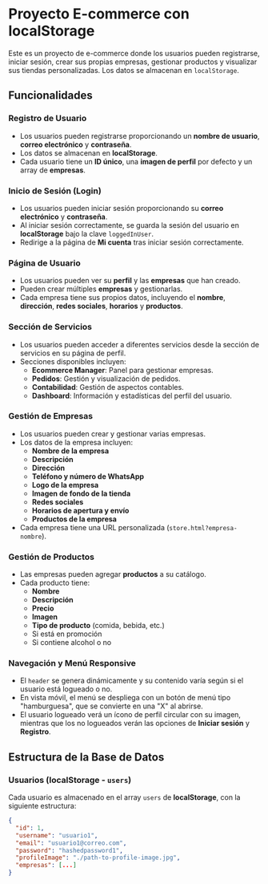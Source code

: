 # Proyecto E-commerce con localStorage

Este es un proyecto de e-commerce donde los usuarios pueden registrarse, iniciar sesión, crear sus propias empresas, gestionar productos y visualizar sus tiendas personalizadas. Los datos se almacenan en `localStorage`.

## Funcionalidades

### Registro de Usuario
- Los usuarios pueden registrarse proporcionando un **nombre de usuario**, **correo electrónico** y **contraseña**.
- Los datos se almacenan en **localStorage**.
- Cada usuario tiene un **ID único**, una **imagen de perfil** por defecto y un array de **empresas**.

### Inicio de Sesión (Login)
- Los usuarios pueden iniciar sesión proporcionando su **correo electrónico** y **contraseña**.
- Al iniciar sesión correctamente, se guarda la sesión del usuario en **localStorage** bajo la clave `loggedInUser`.
- Redirige a la página de **Mi cuenta** tras iniciar sesión correctamente.

### Página de Usuario
- Los usuarios pueden ver su **perfil** y las **empresas** que han creado.
- Pueden crear múltiples **empresas** y gestionarlas.
- Cada empresa tiene sus propios datos, incluyendo el **nombre**, **dirección**, **redes sociales**, **horarios** y **productos**.

### Sección de Servicios
- Los usuarios pueden acceder a diferentes servicios desde la sección de servicios en su página de perfil.
- Secciones disponibles incluyen:
  - **Ecommerce Manager**: Panel para gestionar empresas.
  - **Pedidos**: Gestión y visualización de pedidos.
  - **Contabilidad**: Gestión de aspectos contables.
  - **Dashboard**: Información y estadísticas del perfil del usuario.

### Gestión de Empresas
- Los usuarios pueden crear y gestionar varias empresas.
- Los datos de la empresa incluyen:
  - **Nombre de la empresa**
  - **Descripción**
  - **Dirección**
  - **Teléfono y número de WhatsApp**
  - **Logo de la empresa**
  - **Imagen de fondo de la tienda**
  - **Redes sociales**
  - **Horarios de apertura y envío**
  - **Productos de la empresa**
- Cada empresa tiene una URL personalizada (`store.html?empresa-nombre`).

### Gestión de Productos
- Las empresas pueden agregar **productos** a su catálogo.
- Cada producto tiene:
  - **Nombre**
  - **Descripción**
  - **Precio**
  - **Imagen**
  - **Tipo de producto** (comida, bebida, etc.)
  - Si está en promoción
  - Si contiene alcohol o no

### Navegación y Menú Responsive
- El `header` se genera dinámicamente y su contenido varía según si el usuario está logueado o no.
- En vista móvil, el menú se despliega con un botón de menú tipo "hamburguesa", que se convierte en una "X" al abrirse.
- El usuario logueado verá un ícono de perfil circular con su imagen, mientras que los no logueados verán las opciones de **Iniciar sesión** y **Registro**.

## Estructura de la Base de Datos

### Usuarios (localStorage - `users`)
Cada usuario es almacenado en el array `users` de **localStorage**, con la siguiente estructura:

```json
{
  "id": 1,
  "username": "usuario1",
  "email": "usuario1@correo.com",
  "password": "hashedpassword1",
  "profileImage": "./path-to-profile-image.jpg",
  "empresas": [...]
}

